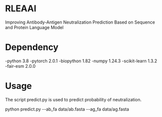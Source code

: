 # RLEAAI
Improving Antibody-Antigen Neutralization Prediction Based on Sequence and Protein Language Model
# Dependency
-python 3.8
-pytorch 2.0.1
-biopython 1.82
-numpy 1.24.3
-scikit-learn 1.3.2
-fair-esm 2.0.0
# Usage
The script predict.py is used to predict probability of neutralization.

python predict.py --ab_fa data/ab.fasta --ag_fa data/ag.fasta
